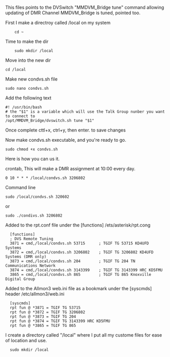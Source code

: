 This files points to the   DVSwitch  "MMDVM_Bridge tune" command allowing updating of DMR Channel MMDVM_Bridge is tuned, pointed too.

First I make a directroy called /local on my system

        cd ~
        
Time to make the dir

        sudo mkdir /local

Move into the new dir

    cd /local

Make new condvs.sh file

    sudo nano condvs.sh

Add the following text

    #! /usr/bin/bash
    # the "$1" is a variable which will use the Talk Group nunber you want to connect to
    /opt/MMDVM_Bridge/dvswitch.sh tune "$1"
    
Once complete   cttl+x, ctrl+y, then enter. to save changes

Now make condvs.sh  executable, and you're ready to go.

    sudo chmod +x condvs.sh

Here is how you can us it.    
  
  crontab, This will make a DMR assignment at 10:00 every day.
   
    0 10 * * * /local/condvs.sh 3206802 

  Command line
  
    sudo /local/condvs.sh 320602
or

    sudo ./condivs.sh 3206802

  Added to  the rpt.conf file  under the [functions]
    /ets/asterisk/rpt.cong

      [functions]
      ; DVS Remote Tuning
      3871 = cmd,/local/condvs.sh 53715      ; TGIF TG 53715 KD4UFD Systems
      3872 = cmd,/local/condvs.sh 3206802    ; TGIF TG 3206802 KD4UFD Systems (DMR only)
      3873 = cmd,/local/condvs.sh 204        ; TGIF TG 204 TN Communications Network
      3874 = cmd,/local/condvs.sh 3143399    ; TGIF TG 3143399 HRC KD5FMU
      3865 = cmd,/local/condvs.sh 865        ; TGIF TG 865 Knoxville Digital Group
 
  Added to the  Allmon3  web.ini file as a bookmark under the [syscmds] header
    /etc/allmon3/web.ini

      [syscmds]
      rpt fun @ *3871 = TGIF TG 53715
      rpt fun @ *3872 = TGIF TG 3206802
      rpt fun @ *3873 = TGIF TG 204
      rpt fun @ *3874 = TGIF TG 3143399 HRC KD5FMU
      rpt fun @ *3865 = TGIF TG 865

I create a  directory called "/local" where I put all my custome files for ease of location and use.

      sudo mkdir /local

      
